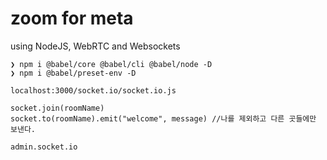 # zoom for meta

using NodeJS, WebRTC and Websockets

```
❯ npm i @babel/core @babel/cli @babel/node -D
❯ npm i @babel/preset-env -D
```

```
localhost:3000/socket.io/socket.io.js
```

```
socket.join(roomName)
socket.to(roomName).emit("welcome", message) //나를 제외하고 다른 곳들에만 보낸다.
```

```
admin.socket.io
```
